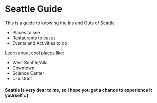 # Seattle Guide

This is a guide to knowing the Ins and Outs of Seattle
* Places to see
* Restaurants to eat at
* Events and Activities to do

Learn about cool places like:
* West Seattle/Alki
* Downtown
* Science Center
* U-district

#### Seattle is very dear to me, so I hope you get a chance to experience it yourself =) 